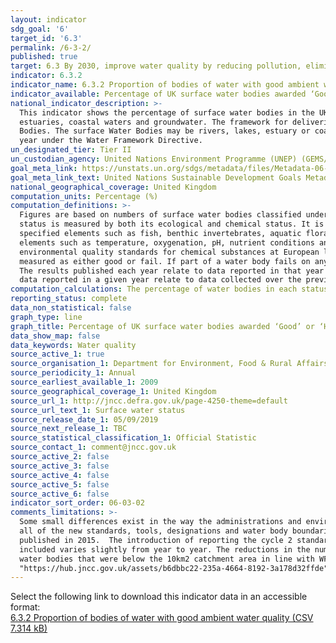 ```yaml
---
layout: indicator
sdg_goal: '6'
target_id: '6.3'
permalink: /6-3-2/
published: true
target: 6.3 By 2030, improve water quality by reducing pollution, eliminating dumping and minimizing release of hazardous chemicals and materials, halving the proportion of untreated wastewater and substantially increasing recycling and safe reuse globally
indicator: 6.3.2
indicator_name: 6.3.2 Proportion of bodies of water with good ambient water quality
indicator_available: Percentage of UK surface water bodies awarded ‘Good’ or ‘High’, by water body type, under the Water Framework Directive
national_indicator_description: >-
  This indicator shows the percentage of surface water bodies in the UK awarded a good or high surface water status classification under the Water Framework Directive. The purpose of the Water Framework Directive is to establish a framework for the protection of inland surface waters,
  estuaries, coastal waters and groundwater. The framework for delivering the Directive is through River Basin Management Planning. The UK has been split into several River Basin Districts. Each River Basin District has been characterised into smaller management units known as Water
  Bodies. The surface Water Bodies may be rivers, lakes, estuary or coastal. Surface water status is measured by both its ecological and chemical status. It is assessed against the scale of high, good, moderate, poor and bad. The results published each year relate to data reported in that
  year under the Water Framework Directive.
un_designated_tier: Tier II
un_custodian_agency: United Nations Environment Programme (UNEP) (GEMS/Water)
goal_meta_link: https://unstats.un.org/sdgs/metadata/files/Metadata-06-03-02.pdf
goal_meta_link_text: United Nations Sustainable Development Goals Metadata (PDF 4.0 MB)
national_geographical_coverage: United Kingdom
computation_units: Percentage (%)
computation_definitions: >-
  Figures are based on numbers of surface water bodies classified under the Water Framework Directive (WFD) in England, Wales, Scotland and Northern Ireland. Includes rivers, canals (Northern Ireland does not report on canals), lakes, estuaries and coastal water bodies. Surface water
  status is measured by both its ecological and chemical status. It is assessed against the scale of high, good, moderate, poor and bad. The ecological status of surface waters is assessed according to the following criteria - Biological quality (measured by composition and abundance of
  specified elements such as fish, benthic invertebrates, aquatic flora); Hydromorphological quality (measured by reference to elements such as river continuity, channel patterns, dynamics of flow or substrate of the river bed); and Physico-chemical quality (measured by reference to
  elements such as temperature, oxygenation, pH, nutrient conditions and the concentrations of specific pollutants [synthetic and non-synthetic]). The chemical status of surface waters is assessed according to the following criteria - Chemical quality (measured by reference to
  environmental quality standards for chemical substances at European level). These standards specify maximum annual average concentrations for specific water pollutants. The specific requirements differ depending on which type of surface water body is being monitored. Chemical status is
  measured as either good or fail. If part of a water body fails on any one of the criteria monitored, it will fail to achieve or lose good status. This is described as the "one out all out" approach.
  The results published each year relate to data reported in that year under the WFD;
  data reported in a given year relate to data collected over the previous year (for Scotland) and previous 3 years (for England, Wales and Northern Ireland).
computation_calculations: The percentage of water bodies in each status class has been calculated based on the total number of water bodies assessed in each year. Totals may not agree due to rounding.
reporting_status: complete
data_non_statistical: false
graph_type: line
graph_title: Percentage of UK surface water bodies awarded ‘Good’ or ‘High’ water quality status
data_show_map: false
data_keywords: Water quality
source_active_1: true
source_organisation_1: Department for Environment, Food & Rural Affairs (Defra)
source_periodicity_1: Annual
source_earliest_available_1: 2009
source_geographical_coverage_1: United Kingdom
source_url_1: http://jncc.defra.gov.uk/page-4250-theme=default
source_url_text_1: Surface water status
source_release_date_1: 05/09/2019
source_next_release_1: TBC
source_statistical_classification_1: Official Statistic 
source_contact_1: comment@jncc.gov.uk 
source_active_2: false
source_active_3: false
source_active_4: false
source_active_5: false
source_active_6: false
indicator_sort_order: 06-03-02
comments_limitations: >-
  Some small differences exist in the way the administrations and environment agencies implement the methods and tools for assessing water body status. The introduction of new Water Framework Directive (WFD) monitoring data and classification standards (including a new baseline adopting
  all of the new standards, tools, designations and water body boundaries) in 2014 has led to a step change in the number of water bodies assessed as being in each status class in following years. The formal reporting of new standards in cycle 2 of WFD has used the second cycle plans
  published in 2015.  The introduction of reporting the cycle 2 standards has differed amongst the UK countries. The percentage of water bodies in each status class has been calculated based on the total number of water bodies assessed in each year. The number of water body assessments
  included varies slightly from year to year. The reductions in the number of assessments made in 2015 and 2016 were primarily due to Wales and then England adopting the monitoring and classification standards laid down in Cycle 2 of the WFD. This resulted in the removal of a number of
  water bodies that were below the 10km2 catchment area in line with WFD guidance. While data is available from 2009, it is not reported here because data from 2015 onwards are not directly comparable to those in earlier years. Data from 2009 is available from the <a href=
  "https://hub.jncc.gov.uk/assets/b6dbbc22-235a-4664-8192-3a178d32ffde">Joint Nature Conservation Committee's</a> website. Data follows the UN specification for this indicator. This indicator has been identified in collaboration with topic experts.
---
```

Select the following link to download this indicator data in an accessible format:<br>[6.3.2 Proportion of bodies of water with good ambient water quality (CSV 7.314 kB)](https://sustainabledevelopment-uk.github.io/sdg-data/data/6-3-2.csv)